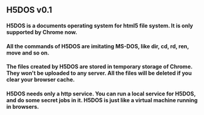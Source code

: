 ## H5DOS v0.1
#### H5DOS is a documents operating system for html5 file system. It is only supported by Chrome now.
#### All the commands of H5DOS are imitating MS-DOS, like dir, cd, rd, ren, move and so on.
#### The files created by H5DOS are stored in temporary storage of Chrome. They won't be uploaded to any server. All the files will be deleted if you clear your browser cache.
#### H5DOS needs only a http service. You can run a local service for H5DOS, and do some secret jobs in it. H5DOS is just like a virtual machine running in browsers.
